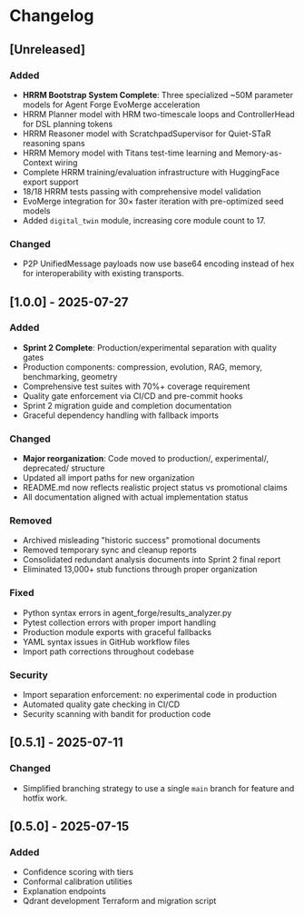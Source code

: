 # Changelog

## [Unreleased]
### Added
- **HRRM Bootstrap System Complete**: Three specialized ~50M parameter models for Agent Forge EvoMerge acceleration
- HRRM Planner model with HRM two-timescale loops and ControllerHead for DSL planning tokens
- HRRM Reasoner model with ScratchpadSupervisor for Quiet-STaR reasoning spans
- HRRM Memory model with Titans test-time learning and Memory-as-Context wiring
- Complete HRRM training/evaluation infrastructure with HuggingFace export support
- 18/18 HRRM tests passing with comprehensive model validation
- EvoMerge integration for 30× faster iteration with pre-optimized seed models
- Added `digital_twin` module, increasing core module count to 17.

### Changed
- P2P UnifiedMessage payloads now use base64 encoding instead of hex for interoperability with existing transports.

## [1.0.0] - 2025-07-27
### Added
- **Sprint 2 Complete**: Production/experimental separation with quality gates
- Production components: compression, evolution, RAG, memory, benchmarking, geometry
- Comprehensive test suites with 70%+ coverage requirement
- Quality gate enforcement via CI/CD and pre-commit hooks
- Sprint 2 migration guide and completion documentation
- Graceful dependency handling with fallback imports

### Changed
- **Major reorganization**: Code moved to production/, experimental/, deprecated/ structure
- Updated all import paths for new organization
- README.md now reflects realistic project status vs promotional claims
- All documentation aligned with actual implementation status

### Removed
- Archived misleading "historic success" promotional documents
- Removed temporary sync and cleanup reports
- Consolidated redundant analysis documents into Sprint 2 final report
- Eliminated 13,000+ stub functions through proper organization

### Fixed
- Python syntax errors in agent_forge/results_analyzer.py
- Pytest collection errors with proper import handling
- Production module exports with graceful fallbacks
- YAML syntax issues in GitHub workflow files
- Import path corrections throughout codebase

### Security
- Import separation enforcement: no experimental code in production
- Automated quality gate checking in CI/CD
- Security scanning with bandit for production code

## [0.5.1] - 2025-07-11
### Changed
- Simplified branching strategy to use a single `main` branch for feature and hotfix work.

## [0.5.0] - 2025-07-15
### Added
- Confidence scoring with tiers
- Conformal calibration utilities
- Explanation endpoints
- Qdrant development Terraform and migration script

